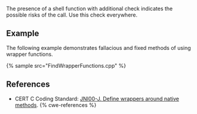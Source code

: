 The presence of a shell function with additional check indicates the possible risks of the call. Use this check everywhere.


## Example
The following example demonstrates fallacious and fixed methods of using wrapper functions.

{% sample src="FindWrapperFunctions.cpp" %}

## References
* CERT C Coding Standard: [JNI00-J. Define wrappers around native methods](https://wiki.sei.cmu.edu/confluence/display/java/JNI00-J.+Define+wrappers+around+native+methods).
{% cwe-references %}
